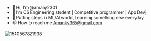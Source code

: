 - 👋 Hi, I’m @amany2301
- 👀 I’m CS Engineering student | Competitive programmer | App Dev|
- 🌱 Putting steps in ML/AI world, Learning something new everyday
- 📫 How to reach me Amanky365@gmail.com

<!---
amany2301/amany2301 is a ✨ special ✨ repository because its `README.md` (this file) appears on your GitHub profile.
You can click the Preview link to take a look at your changes.
--->


![1540567821938](https://user-images.githubusercontent.com/76835006/154792681-ec1b555a-a914-4d87-948a-1049b5194744.jpeg)
